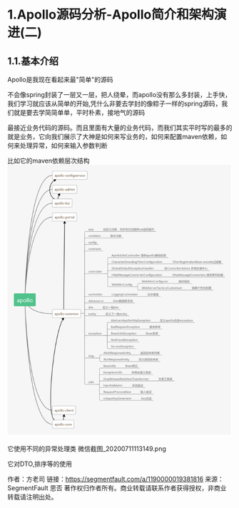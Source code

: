 # 1.Apollo源码分析-Apollo简介和架构演进(二)
## 1.1.基本介绍

Apollo是我现在看起来最"简单"的源码

不会像spring封装了一层又一层，把人绕晕，而apollo没有那么多封装，上手快，我们学习就应该从简单的开始,凭什么非要去学封的像粽子一样的spring源码，我们就是要去学简简单单，平时朴素，接地气的源码

最接近业务代码的源码。而且里面有大量的业务代码，而我们其实平时写的最多的就是业务，它向我们展示了大神是如何来写业务的，如何来配置maven依赖，如何来处理异常，如何来输入参数判断

比如它的maven依赖层次结构
![](/static/image/apollo123456.png)

它使用不同的异常处理类
微信截图_20200711113149.png

它对DTO,排序等的使用

作者：方老司
链接：https://segmentfault.com/a/1190000019381816
来源：SegmentFault 思否
著作权归作者所有。商业转载请联系作者获得授权，非商业转载请注明出处。







